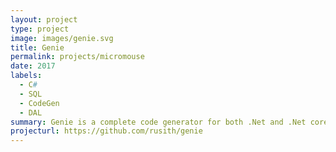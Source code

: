 ```yaml
---
layout: project
type: project
image: images/genie.svg
title: Genie
permalink: projects/micromouse
date: 2017
labels:
  - C#
  - SQL
  - CodeGen
  - DAL
summary: Genie is a complete code generator for both .Net and .Net core systems with full CRUD support and advanced filtering. 
projecturl: https://github.com/rusith/genie
---
```

